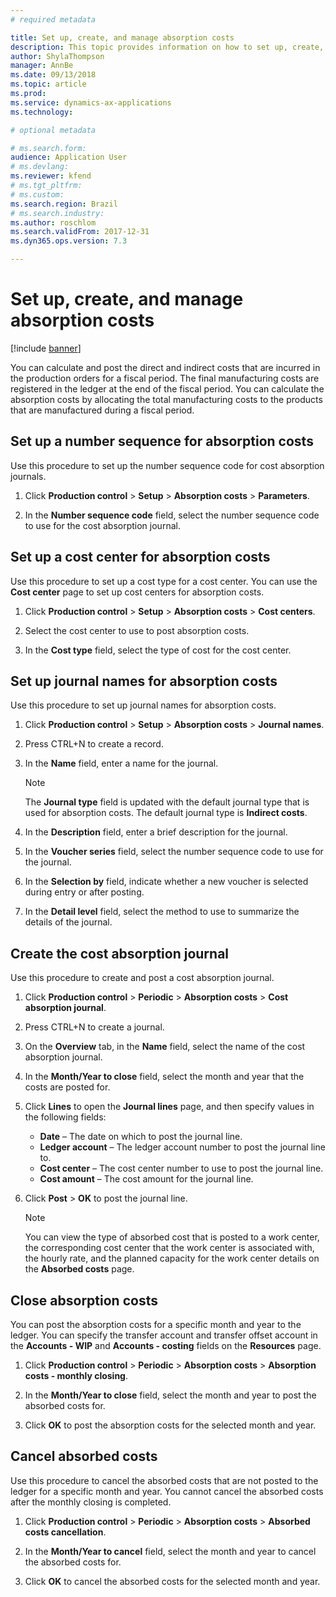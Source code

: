 ```yaml
---
# required metadata

title: Set up, create, and manage absorption costs 
description: This topic provides information on how to set up, create, and manage absorption costs for Brazil. 
author: ShylaThompson
manager: AnnBe
ms.date: 09/13/2018
ms.topic: article
ms.prod: 
ms.service: dynamics-ax-applications
ms.technology: 

# optional metadata

# ms.search.form:  
audience: Application User
# ms.devlang: 
ms.reviewer: kfend
# ms.tgt_pltfrm: 
# ms.custom: 
ms.search.region: Brazil
# ms.search.industry: 
ms.author: roschlom
ms.search.validFrom: 2017-12-31
ms.dyn365.ops.version: 7.3

---
```


# Set up, create, and manage absorption costs 

[!include [banner](../includes/banner.md)]

You can calculate and post the direct and indirect costs that are incurred in the production orders for a fiscal period. The final manufacturing costs are registered in the ledger at the end of the fiscal period. You can calculate the absorption costs by allocating the total manufacturing costs to the products that are manufactured during a fiscal period.

## Set up a number sequence for absorption costs

Use this procedure to set up the number sequence code for cost absorption journals.

1.  Click **Production control** \> **Setup** \> **Absorption costs** \> **Parameters**.

2.  In the **Number sequence code** field, select the number sequence code to use for the cost absorption journal.

## Set up a cost center for absorption costs

Use this procedure to set up a cost type for a cost center. You can use the **Cost center** page to set up cost centers for absorption costs. 

1.  Click **Production control** \> **Setup** \> **Absorption costs** \> **Cost centers**.

2.  Select the cost center to use to post absorption costs.

3.  In the **Cost type** field, select the type of cost for the cost center.

## Set up journal names for absorption costs

Use this procedure to set up journal names for absorption costs.

1.  Click **Production control** \> **Setup** \> **Absorption costs** \> **Journal names**.

2.  Press CTRL+N to create a record.

3.  In the **Name** field, enter a name for the journal.  

    > [!NOTE]
    > The <STRONG>Journal type</STRONG> field is updated with the default journal type that is used for absorption costs. The default journal type is <STRONG>Indirect costs</STRONG>.

4.  In the **Description** field, enter a brief description for the journal.

5.  In the **Voucher series** field, select the number sequence code to use for the journal.

6.  In the **Selection by** field, indicate whether a new voucher is selected during entry or after posting.

7.  In the **Detail level** field, select the method to use to summarize the details of the journal.

## Create the cost absorption journal

Use this procedure to create and post a cost absorption journal.

1.  Click **Production control** \> **Periodic** \> **Absorption costs** \> **Cost absorption journal**.

2.  Press CTRL+N to create a journal.

3.  On the **Overview** tab, in the **Name** field, select the name of the cost absorption journal.

4.  In the **Month/Year to close** field, select the month and year that the costs are posted for.

5.  Click **Lines** to open the **Journal lines** page, and then specify values in the following fields:
    
      - **Date** – The date on which to post the journal line.
      - **Ledger account** – The ledger account number to post the journal line to.
      - **Cost center** – The cost center number to use to post the journal line.
      - **Cost amount** – The cost amount for the journal line.

6.  Click **Post** \> **OK** to post the journal line.

    > [!NOTE]
    > You can view the type of absorbed cost that is posted to a work center, the corresponding cost center that the work center is associated with, the hourly rate, and the planned capacity for the work center details on the <STRONG>Absorbed costs</STRONG> page.

## Close absorption costs

You can post the absorption costs for a specific month and year to the ledger. You can specify the transfer account and transfer offset account in the **Accounts - WIP** and **Accounts - costing** fields on the **Resources** page. 

1.  Click **Production control** \> **Periodic** \> **Absorption costs** \> **Absorption costs - monthly closing**.

2.  In the **Month/Year to close** field, select the month and year to post the absorbed costs for.

3.  Click **OK** to post the absorption costs for the selected month and year.

## Cancel absorbed costs

Use this procedure to cancel the absorbed costs that are not posted to the ledger for a specific month and year. You cannot cancel the absorbed costs after the monthly closing is completed.

1.  Click **Production control** \> **Periodic** \> **Absorption costs** \> **Absorbed costs cancellation**.

2.  In the **Month/Year to cancel** field, select the month and year to cancel the absorbed costs for.

3.  Click **OK** to cancel the absorbed costs for the selected month and year.
